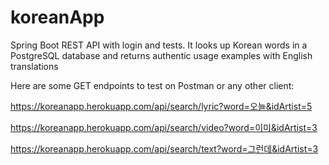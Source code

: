 # koreanApp
Spring Boot REST API with login and tests. It looks up Korean words in a PostgreSQL database and returns authentic usage examples with English translations

Here are some GET endpoints to test on Postman or any other client:

https://koreanapp.herokuapp.com/api/search/lyric?word=오늘&idArtist=5

https://koreanapp.herokuapp.com/api/search/video?word=이미&idArtist=3

https://koreanapp.herokuapp.com/api/search/text?word=그런데&idArtist=3






